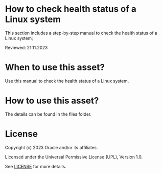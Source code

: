 # How to check health status of a Linux system

 This section includes a step-by-step manual to check the health status of a Linux system;

 
Reviewed: 21.11.2023
 
# When to use this asset?
 
Use this manual to check the health status of a Linux system.
 
# How to use this asset?
 
The details can be found in the files folder.
 
# License
 
Copyright (c) 2023 Oracle and/or its affiliates.
 
Licensed under the Universal Permissive License (UPL), Version 1.0.
 
See [LICENSE](https://github.com/oracle-devrel/technology-engineering/blob/main/LICENSE) for more details.






